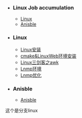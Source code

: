 + ### Linux Job accumulation 
    + [Linux](#Linux)
    + [Anisble](#Anisble)
+ ### Linux
    + [Linux安装](https://github.com/Kingserch/Job-accumulation/blob/Linux/Linux/Linux%E5%88%9D%E5%A7%8B%E5%8C%96.md)
	+ [cmake&LinuxWeb环境安装](https://github.com/Kingserch/Job-accumulation/blob/Linux/Linux/Linux%E5%88%9D%E5%A7%8B%E5%8C%96%E4%BA%8C.md)
    + [Linux三剑客之awk](https://github.com/Kingserch/Job-accumulation/blob/Linux/Linux/Linux%E4%B8%89%E5%89%91%E5%AE%A2%E4%B9%8Bawk.md)	
    + [Lnmp环境](https://github.com/Kingserch/Job-accumulation/blob/Linux/Linux/Lnmp.md)
    + [Lnmp优化](https://github.com/Kingserch/Job-accumulation/blob/Linux/Linux/Lnmp优化.md)	
	
+ ### Anisble
    + [Anisble](https://github.com/Kingserch/Job-accumulation/blob/Linux/ansible/ansible.md)



这个是分支linux
